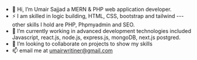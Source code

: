 - 👋 Hi, I’m Umair Sajjad a MERN & PHP web application developer.
- ⚡ I am skilled in logic building, HTML, CSS, bootstrap and tailwind --- other skills I hold are PHP, Phpmyadmin and SEO.
- 🌱 I’m currently working in advanced development technologies included Javascript, react.js, node.js, express.js, mongoDB, next.js postgred.
- 💞️ I’m looking to collaborate on projects to show my skills
- 📫 email me at umairwritiner@gmail.com

<!---
umair-sajjad/umair-sajjad is a ✨ special ✨ repository because its `README.md` (this file) appears on your GitHub profile.
You can click the Preview link to take a look at your changes.
--->
